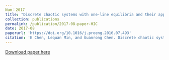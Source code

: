 ```yaml
---
Num：2017
title: "Discrete chaotic systems with one-line equilibria and their application to image encryption"
collection: publications
permalink: /publication/2017-08-paper-HIC
date: 2017-08
paperurl: 'https://doi.org/10.1016/j.proeng.2016.07.493'
citation: 'E Chen, Lequan Min, and Guanrong Chen. Discrete chaotic systems with one-line equilibria and their application to image encryption. International Journal of Bifurcation and Chaos. 2017, 27(03), 1750046.'
---
```


[Download paper here](http://ceustb.github.io/files/17-CMC-IJBC.pdf)



